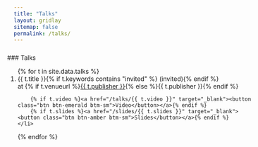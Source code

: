 ```yaml
---
title: "Talks"
layout: gridlay
sitemap: false
permalink: /talks/
---
```


<style>
.btn{
    margin-bottom:5px;
    padding-top:1px;
    padding-bottom:1px;
    padding-left:15px;
    padding-right:15px;
}
.jumbotron{
    padding:3%;
    padding-bottom:10px;
    padding-top:10px;
    margin-top:10px;
    margin-bottom:30px;
    width: calc(100% + 60px);
    margin-left: -30px;
    margin-right: -30px;
    max-width: none;
}
</style>

<div class="jumbotron">
### Talks
<ol class="bibliography" reversed="reversed">
{% for t in site.data.talks %}
    <li>
        <div class="text-justify">
            <div class="paper-entry">
                <div class="paper-title">{{ t.title }}{% if t.keywords contains "invited" %} (invited){% endif %}</div>
                <div class="paper-venue">at {% if t.venueurl %}<a href="{{ t.venueurl }}" target="_blank" rel="noopener noreferrer">{{ t.publisher }}</a>{% else %}{{ t.publisher }}{% endif %}</div>
            </div>
        </div>

        {% if t.video %}<a href="/talks/{{ t.video }}" target="_blank"><button class="btn btn-emerald btm-sm">Video</button></a>{% endif %}
        {% if t.slides %}<a href="/slides/{{ t.slides }}" target="_blank"><button class="btn btn-amber btm-sm">Slides</button></a>{% endif %}
    </li>
{% endfor %}
</ol>
</div>

